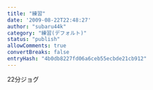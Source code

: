 ```yaml
---
title: "練習"
date: '2009-08-22T22:48:27'
author: "subaru44k"
category: "練習(デフォルト)"
status: "publish"
allowComments: true
convertBreaks: false
entryHash: "4b0db8227fd06a6ceb55ecbde21cb912"
---
```

22分ジョグ
